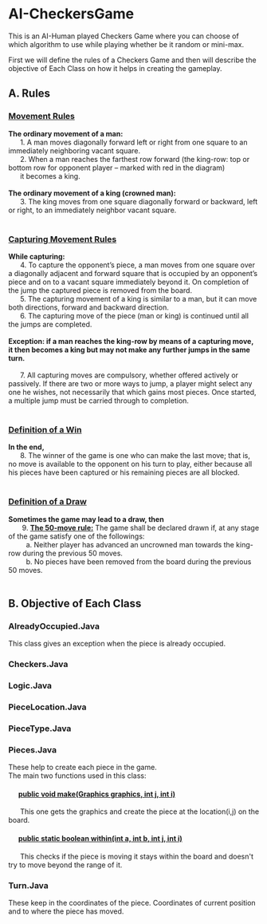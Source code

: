 # AI-CheckersGame
This is an AI-Human played Checkers Game where you can choose of which algorithm to use while playing whether be it random or mini-max.

First we will define the rules of a Checkers Game and then will describe the objective of Each Class on how it helps in creating the gameplay.

## A. Rules

### <ins>Movement Rules</ins>
 **The ordinary movement of a man:**<br />
   &nbsp;&nbsp;&nbsp;&nbsp;&nbsp;&nbsp;1. A man moves diagonally forward left or right from one square to an immediately
           neighboring vacant square.<br />
   &nbsp;&nbsp;&nbsp;&nbsp;&nbsp;&nbsp;2. When a man reaches the farthest row forward (the king-row: top or bottom row
          for opponent player – marked with red in the diagram)</br>&nbsp;&nbsp;&nbsp;&nbsp;&nbsp;&nbsp;it becomes a king.<br /><br />
 **The ordinary movement of a king (crowned man):**<br />
    &nbsp;&nbsp;&nbsp;&nbsp;&nbsp;&nbsp;3. The king moves from one square diagonally forward or backward, left or right, to
       an immediately neighbor vacant square.<br /><br />

### <ins>Capturing Movement Rules</ins><br />
**While capturing:**<br />
    &nbsp;&nbsp;&nbsp;&nbsp;&nbsp;&nbsp;4. To capture the opponent’s piece, a man moves from one square over a diagonally
        adjacent and forward square that is occupied by an opponent’s piece and on to a
        vacant square immediately beyond it. On completion of the jump the captured
        piece is removed from the board.<br />
    &nbsp;&nbsp;&nbsp;&nbsp;&nbsp;&nbsp;5. The capturing movement of a king is similar to a man, but it can move both
        directions, forward and backward direction.<br />
    &nbsp;&nbsp;&nbsp;&nbsp;&nbsp;&nbsp;6. The capturing move of the piece (man or king) is continued until all the jumps are
        completed.<br /><br />
**Exception: if a man reaches the king-row by means of a capturing move, it then becomes
a king but may not make any further jumps in the same turn.**<br /><br />
    &nbsp;&nbsp;&nbsp;&nbsp;&nbsp;&nbsp;7. All capturing moves are compulsory, whether offered actively or passively. If
        there are two or more ways to jump, a player might select any one he wishes, not
        necessarily that which gains most pieces. Once started, a multiple jump must be
        carried through to completion.<br /><br />
        
### <ins>Definition of a Win</ins>

**In the end,**<br />
     &nbsp;&nbsp;&nbsp;&nbsp;&nbsp;&nbsp;8. The winner of the game is one who can make the last move; that is, no move is
available to the opponent on his turn to play, either because all his pieces have
been captured or his remaining pieces are all blocked.<br /><br />
### <ins>Definition of a Draw</ins>

**Sometimes the game may lead to a draw, then**<br />
    &nbsp;&nbsp;&nbsp;&nbsp;&nbsp;&nbsp; 9. **<ins>The 50-move rule:</ins>** The game shall be declared drawn if, at any stage of the game
         satisfy one of the followings:<br />
      &nbsp;&nbsp;&nbsp;&nbsp;&nbsp;&nbsp;&nbsp;&nbsp; a. Neither player has advanced an uncrowned man towards the king-row
during the previous 50 moves.<br />
      &nbsp;&nbsp;&nbsp;&nbsp;&nbsp;&nbsp;&nbsp;&nbsp; b. No pieces have been removed from the board during the previous 50
moves.<br /><br />

## B. Objective of Each Class

### AlreadyOccupied.Java
This class gives an exception when the piece is already occupied.<br />

### Checkers.Java

### Logic.Java

### PieceLocation.Java

### PieceType.Java

### Pieces.Java
These help to create each piece in the game. <br/>
The main two functions used in this class:
####  &nbsp;&nbsp;&nbsp;&nbsp;&nbsp;&nbsp;<ins>public void make(Graphics graphics, int j, int i)</ins>
&nbsp;&nbsp;&nbsp;&nbsp;&nbsp;&nbsp;This one gets the graphics and create the piece at the location(i,j) on the board.

#### &nbsp;&nbsp;&nbsp;&nbsp;&nbsp;&nbsp;<ins>public static boolean within(int a, int b, int j, int i)</ins>
&nbsp;&nbsp;&nbsp;&nbsp;&nbsp;&nbsp;This checks if the piece is moving it stays within the board and doesn't try to move beyond the range of it.

### Turn.Java
These keep in the coordinates of the piece. Coordinates of current position and to where the piece has moved.
